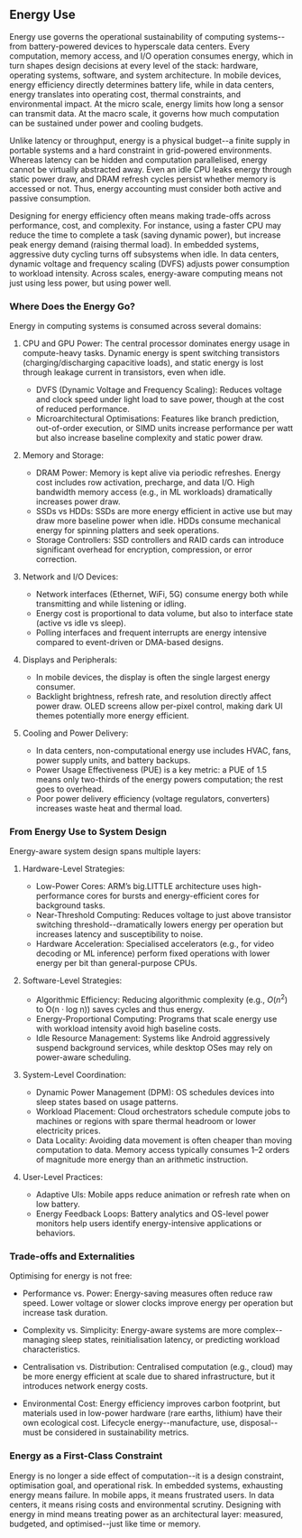 
## Energy Use

Energy use governs the operational sustainability of computing systems--from battery-powered
devices to hyperscale data centers. Every computation, memory access, and I/O operation
consumes energy, which in turn shapes design decisions at every level of the stack: hardware,
operating systems, software, and system architecture. In mobile devices, energy efficiency
directly determines battery life, while in data centers, energy translates into operating cost,
thermal constraints, and environmental impact. At the micro scale, energy limits how long a
sensor can transmit data. At the macro scale, it governs how much computation can be sustained
under power and cooling budgets.

Unlike latency or throughput, energy is a physical budget--a finite supply in portable systems
and a hard constraint in grid-powered environments. Whereas latency can be hidden and computation
parallelised, energy cannot be virtually abstracted away. Even an idle CPU leaks energy through
static power draw, and DRAM refresh cycles persist whether memory is accessed or not. Thus,
energy accounting must consider both active and passive consumption.

Designing for energy efficiency often means making trade-offs across performance, cost, and
complexity. For instance, using a faster CPU may reduce the time to complete a task (saving
dynamic power), but increase peak energy demand (raising thermal load). In embedded systems,
aggressive duty cycling turns off subsystems when idle. In data centers, dynamic voltage and
frequency scaling (DVFS) adjusts power consumption to workload intensity. Across scales,
energy-aware computing means not just using less power, but using power well.


### Where Does the Energy Go?

Energy in computing systems is consumed across several domains:

1. CPU and GPU Power:
   The central processor dominates energy usage in compute-heavy tasks. Dynamic energy is spent
   switching transistors (charging/discharging capacitive loads), and static energy is lost
   through leakage current in transistors, even when idle.
   - DVFS (Dynamic Voltage and Frequency Scaling): Reduces voltage and clock speed under light
     load to save power, though at the cost of reduced performance.
   - Microarchitectural Optimisations: Features like branch prediction, out-of-order execution,
     or SIMD units increase performance per watt but also increase baseline complexity and
     static power draw.

2. Memory and Storage:
   - DRAM Power: Memory is kept alive via periodic refreshes. Energy cost includes row activation,
     precharge, and data I/O. High bandwidth memory access (e.g., in ML workloads) dramatically
     increases power draw.
   - SSDs vs HDDs: SSDs are more energy efficient in active use but may draw more baseline power
     when idle. HDDs consume mechanical energy for spinning platters and seek operations.
   - Storage Controllers: SSD controllers and RAID cards can introduce significant overhead for
     encryption, compression, or error correction.

3. Network and I/O Devices:
   - Network interfaces (Ethernet, WiFi, 5G) consume energy both while transmitting and while
     listening or idling.
   - Energy cost is proportional to data volume, but also to interface state (active vs idle vs sleep).
   - Polling interfaces and frequent interrupts are energy intensive compared to event-driven
     or DMA-based designs.

4. Displays and Peripherals:
   - In mobile devices, the display is often the single largest energy consumer.
   - Backlight brightness, refresh rate, and resolution directly affect power draw. OLED screens
     allow per-pixel control, making dark UI themes potentially more energy efficient.

5. Cooling and Power Delivery:
   - In data centers, non-computational energy use includes HVAC, fans, power supply units, and
     battery backups.
   - Power Usage Effectiveness (PUE) is a key metric: a PUE of 1.5 means only two-thirds of the
     energy powers computation; the rest goes to overhead.
   - Poor power delivery efficiency (voltage regulators, converters) increases waste heat and
     thermal load.

### From Energy Use to System Design

Energy-aware system design spans multiple layers:

1. Hardware-Level Strategies:
   - Low-Power Cores: ARM’s big.LITTLE architecture uses high-performance cores
     for bursts and energy-efficient cores for background tasks.
   - Near-Threshold Computing: Reduces voltage to just above transistor switching
     threshold--dramatically lowers energy per operation but increases latency
     and susceptibility to noise.
   - Hardware Acceleration: Specialised accelerators (e.g., for video decoding or
     ML inference) perform fixed operations with lower energy per bit than
     general-purpose CPUs.

2. Software-Level Strategies:
   - Algorithmic Efficiency: Reducing algorithmic complexity (e.g., $O(n^2)$ to O(n · log n))
     saves cycles and thus energy.
   - Energy-Proportional Computing: Programs that scale energy use with workload
     intensity avoid high baseline costs.
   - Idle Resource Management: Systems like Android aggressively suspend background
     services, while desktop OSes may rely on power-aware scheduling.

3. System-Level Coordination:
   - Dynamic Power Management (DPM): OS schedules devices into sleep states based on
     usage patterns.
   - Workload Placement: Cloud orchestrators schedule compute jobs to machines or
     regions with spare thermal headroom or lower electricity prices.
   - Data Locality: Avoiding data movement is often cheaper than moving computation
     to data. Memory access typically consumes 1–2 orders of magnitude more energy
     than an arithmetic instruction.

4. User-Level Practices:
   - Adaptive UIs: Mobile apps reduce animation or refresh rate when on low battery.
   - Energy Feedback Loops: Battery analytics and OS-level power monitors help users
     identify energy-intensive applications or behaviors.


### Trade-offs and Externalities

Optimising for energy is not free:

- Performance vs. Power: Energy-saving measures often reduce raw speed. Lower
  voltage or slower clocks improve energy per operation but increase task duration.

- Complexity vs. Simplicity: Energy-aware systems are more complex--managing sleep
  states, reinitialisation latency, or predicting workload characteristics.

- Centralisation vs. Distribution: Centralised computation (e.g., cloud) may be
  more energy efficient at scale due to shared infrastructure, but it introduces
  network energy costs.

- Environmental Cost: Energy efficiency improves carbon footprint, but materials
  used in low-power hardware (rare earths, lithium) have their own ecological cost.
  Lifecycle energy--manufacture, use, disposal--must be considered in sustainability metrics.



### Energy as a First-Class Constraint

Energy is no longer a side effect of computation--it is a design constraint, optimisation
goal, and operational risk. In embedded systems, exhausting energy means failure. In mobile
apps, it means frustrated users. In data centers, it means rising costs and environmental
scrutiny. Designing with energy in mind means treating power as an architectural layer:
measured, budgeted, and optimised--just like time or memory.

